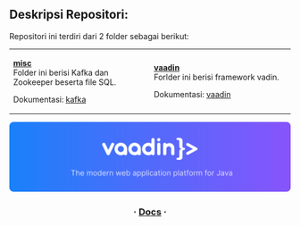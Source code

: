 

## Deskripsi Repositori:
Repositori ini terdiri dari 2 folder sebagai berikut:

<table width="100%">
<tr>
  <td width="50%">

  [**misc**](https://github.com/mrbudbud/Test-Java/tree/master/misc)  
  Folder ini berisi Kafka dan Zookeeper beserta file SQL.
  
   Dokumentasi: [kafka](https://kafka.apache.org/quickstart)
  </td>
  <td width="50%">

  [**vaadin**](https://github.com/mrbudbud/Test-Java/tree/master/vaadin)    
  Forlder ini berisi framework vadin.
  
  Dokumentasi: [vaadin](https://vaadin.com/docs/latest/guide/quick-start)
    
  </td>
</tr>
</table>

<div align="center">

![Vaadin](https://raw.githubusercontent.com/vaadin/.github/main/profile/vaadin-banner.svg)

### · [Docs](https://vaadin.com/docs) · 
  <br>
</div>

